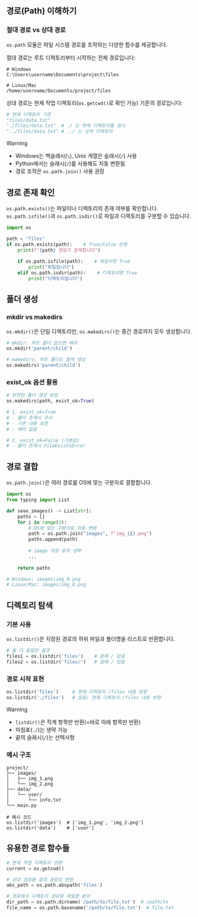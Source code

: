 ## 경로(Path) 이해하기
### 절대 경로 vs 상대 경로

`os.path` 모듈은 파일 시스템 경로를 조작하는 다양한 함수를 제공합니다.

절대 경로는 루트 디렉토리부터 시작하는 전체 경로입니다:
```
# Windows
C:\Users\username\Documents\project\files

# Linux/Mac
/home/username/Documents/project/files
```

상대 경로는 현재 작업 디렉토리(`os.getcwd()`로 확인 가능) 기준의 경로입니다:
```python
# 현재 디렉토리 기준
"files/data.txt"
"./files/data.txt"  # ./ 는 현재 디렉토리를 명시
"../files/data.txt" # ../ 는 상위 디렉토리
```

> [!WARNING]
> - Windows는 백슬래시(`\`), Unix 계열은 슬래시(`/`) 사용
> - Python에서는 슬래시(`/`)를 사용해도 자동 변환됨
> - 경로 조작은 `os.path.join()` 사용 권장

## 경로 존재 확인
`os.path.exists()`는 파일이나 디렉토리의 존재 여부를 확인합니다.
`os.path.isfile()`과 `os.path.isdir()`로 파일과 디렉토리를 구분할 수 있습니다.

```python
import os

path = "files"
if os.path.exists(path):    # True/False 반환
    print(f"{path} 경로가 존재합니다")
    
    if os.path.isfile(path):    # 파일이면 True
        print("파일입니다")
    elif os.path.isdir(path):    # 디렉토리면 True
        print("디렉토리입니다")
```

## 폴더 생성
### mkdir vs makedirs
`os.mkdir()`은 단일 디렉토리만, `os.makedirs()`는 중간 경로까지 모두 생성합니다.

```python
# mkdir: 부모 폴더 없으면 에러
os.mkdir('parent/child')     

# makedirs: 부모 폴더도 함께 생성
os.makedirs('parent/child')  
```

### exist_ok 옵션 활용
```python
# 안전한 폴더 생성 방법
os.makedirs(path, exist_ok=True)

# 1. exist_ok=True
# - 폴더 존재시 무시
# - 기존 내용 보존
# - 에러 없음

# 2. exist_ok=False (기본값)
# - 폴더 존재시 FileExistsError
```

## 경로 결합
`os.path.join()`은 여러 경로를 OS에 맞는 구분자로 결합합니다.

```python
import os
from typing import List

def save_images() -> List[str]:
    paths = []
    for i in range(3):
        # OS에 맞는 구분자로 자동 변환
        path = os.path.join("images", f"img_{i}.png")
        paths.append(path)
        
        # image 저장 로직 생략
        ...
        
    return paths

# Windows: images\img_0.png
# Linux/Mac: images/img_0.png
```

## 디렉토리 탐색
### 기본 사용
`os.listdir()`은 지정된 경로의 하위 파일과 폴더명을 리스트로 반환합니다.

```python
# 둘 다 동일한 결과
files1 = os.listdir('files')    # 끝에 / 없음
files2 = os.listdir('files/')   # 끝에 / 있음
```

### 경로 시작 표현
```python
os.listdir('files')     # 현재 디렉토리 /files 내용 반환
os.listdir('./files')   # 동일: 현재 디렉토리 /files 내용 반환
```

> [!WARNING] 
> - `listdir()`은 직계 항목만 반환(=바로 아래 항목만 반환)
> - 마침표(`./`)는 생략 가능
> - 끝의 슬래시(`/`)는 선택사항

### 예시 구조
```
project/
├── images/
│   ├── img_1.png
│   └── img_2.png
├── data/
│   └── user/
│       └── info.txt
└── main.py

# 예시 코드
os.listdir('images')  # ['img_1.png', 'img_2.png']
os.listdir('data')    # ['user']
```

## 유용한 경로 함수들
```python
# 현재 작업 디렉토리 반환
current = os.getcwd()

# 상대 경로를 절대 경로로 변환
abs_path = os.path.abspath('files')

# 경로에서 디렉토리 경로와 파일명 분리
dir_path = os.path.dirname('/path/to/file.txt')  # /path/to
file_name = os.path.basename('/path/to/file.txt')  # file.txt
```